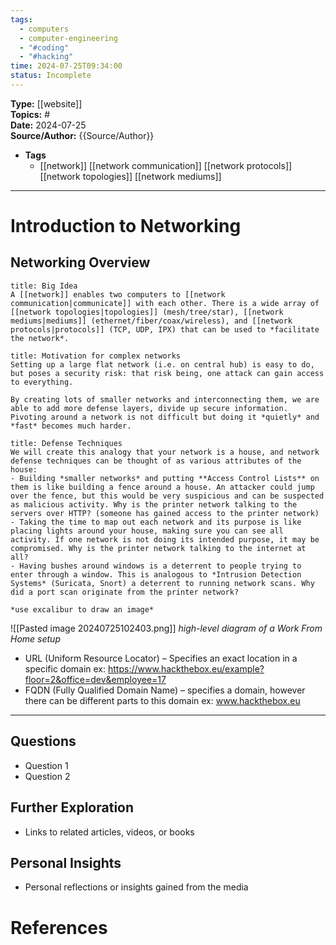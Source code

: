 ```yaml
---
tags:
  - computers
  - computer-engineering
  - "#coding"
  - "#hacking"
time: 2024-07-25T09:34:00
status: Incomplete
---
```

**Type:** [[website]]  
**Topics:** #  
**Date:** 2024-07-25  
**Source/Author:** {{Source/Author}} 
- **Tags**
	- [[network]] [[network communication]] [[network protocols]] [[network topologies]] [[network mediums]]

---
# Introduction to Networking

## Networking Overview

```ad-quote
title: Big Idea
A [[network]] enables two computers to [[network communication|communicate]] with each other. There is a wide array of [[network topologies|topologies]] (mesh/tree/star), [[network mediums|mediums]] (ethernet/fiber/coax/wireless), and [[network protocols|protocols]] (TCP, UDP, IPX) that can be used to *facilitate the network*.
```

```ad-note
title: Motivation for complex networks
Setting up a large flat network (i.e. on central hub) is easy to do, but poses a security risk: that risk being, one attack can gain access to everything.

By creating lots of smaller networks and interconnecting them, we are able to add more defense layers, divide up secure information. Pivoting around a network is not difficult but doing it *quietly* and *fast* becomes much harder.
```

```ad-summary
title: Defense Techniques
We will create this analogy that your network is a house, and network defense techniques can be thought of as various attributes of the house:
- Building *smaller networks* and putting **Access Control Lists** on them is like building a fence around a house. An attacker could jump over the fence, but this would be very suspicious and can be suspected as malicious activity. Why is the printer network talking to the servers over HTTP? (someone has gained access to the printer network)
- Taking the time to map out each network and its purpose is like placing lights around your house, making sure you can see all activity. If one network is not doing its intended purpose, it may be compromised. Why is the printer network talking to the internet at all?
- Having bushes around windows is a deterrent to people trying to enter through a window. This is analogous to *Intrusion Detection Systems* (Suricata, Snort) a deterrent to running network scans. Why did a port scan originate from the printer network?

*use excalibur to draw an image*
```

![[Pasted image 20240725102403.png]]
*high-level diagram of a Work From Home setup*

- URL (Uniform Resource Locator) – Specifies an exact location in a specific domain
	ex: https://www.hackthebox.eu/example?floor=2&office=dev&employee=17
- FQDN (Fully Qualified Domain Name) – specifies a domain, however there can be different parts to this domain
	ex: www.hackthebox.eu








---

## Questions
- Question 1
- Question 2

## Further Exploration
- Links to related articles, videos, or books

## Personal Insights
- Personal reflections or insights gained from the media


# References




